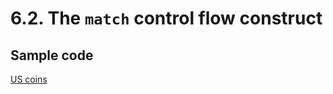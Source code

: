 # 6.2. The `match` control flow construct

## Sample code

[US coins](./crates/us_coins/src/main.rs)
